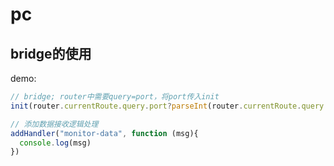 # pc

## bridge的使用

demo:

```js
// bridge; router中需要query=port，将port传入init
init(router.currentRoute.query.port?parseInt(router.currentRoute.query.port):8000)

// 添加数据接收逻辑处理
addHandler("monitor-data", function (msg){
  console.log(msg)
})
```
